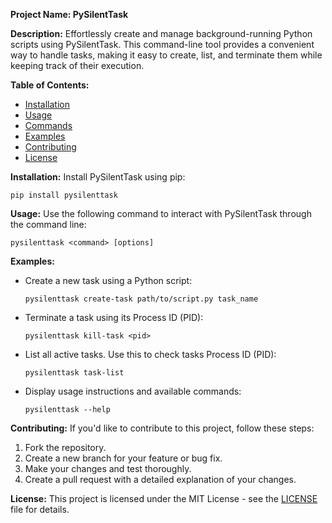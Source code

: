 **Project Name: PySilentTask**

**Description:**
Effortlessly create and manage background-running Python scripts using PySilentTask. This command-line tool provides a convenient way to handle tasks, making it easy to create, list, and terminate them while keeping track of their execution.

**Table of Contents:**
- [Installation](#installation)
- [Usage](#usage)
- [Commands](#commands)
- [Examples](#examples)
- [Contributing](#contributing)
- [License](#license)

**Installation:**
Install PySilentTask using pip:
```
pip install pysilenttask
```

**Usage:**
Use the following command to interact with PySilentTask through the command line:

```
pysilenttask <command> [options]
```

**Examples:**
- Create a new task using a Python script:
  ```
  pysilenttask create-task path/to/script.py task_name
  ```

- Terminate a task using its Process ID (PID):
  ```
  pysilenttask kill-task <pid>
  ```

- List all active tasks. Use this to check tasks Process ID (PID):
  ```
  pysilenttask task-list
  ```

- Display usage instructions and available commands:
  ```
  pysilenttask --help
  ```

**Contributing:**
If you'd like to contribute to this project, follow these steps:

1. Fork the repository.
2. Create a new branch for your feature or bug fix.
3. Make your changes and test thoroughly.
4. Create a pull request with a detailed explanation of your changes.

**License:**
This project is licensed under the MIT License - see the [LICENSE](LICENSE) file for details.
